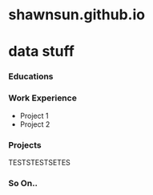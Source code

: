 # shawnsun.github.io

# data stuff 

### Educations 

### Work Experience
- Project 1
- Project 2

### Projects 

TESTSTESTSETES
<!-- Add script to the <head> of your page to load the embeddable map component -->
<script type="module" src="https://js.arcgis.com/embeddable-components/4.31/arcgis-embeddable-components.esm.js"></script>
<!-- Add custom element to <body> of your page -->
 <arcgis-embedded-map style="height:600px;width:700px;" item-id="e7fbb5b25ffb49a28b5511d98749f4cd" theme="light" portal-url="https://uw.maps.arcgis.com" heading-enabled legend-enabled ></arcgis-embedded-map>
 
### So On.. 
